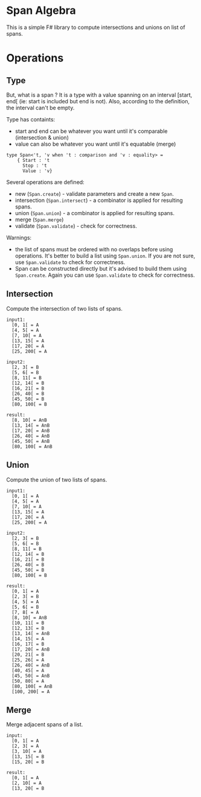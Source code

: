 ﻿# Span Algebra

This is a simple F# library to compute intersections and unions on list of spans.

# Operations

## Type
But, what is a span ? It is a type with a value spanning on an interval [start, end[ (ie: start is included but end is not). Also, according to the definition, the interval can't be empty.

Type has containts:
* start and end can be whatever you want until it's comparable (intersection & union)
* value can also be whatever you want until it's equatable (merge)

````
type Span<'t, 'v when 't : comparison and 'v : equality> = 
    { Start : 't
      Stop : 't
      Value : 'v}
````

Several operations are defined:
* new (`Span.create`) - validate parameters and create a new `Span`.
* intersection (`Span.intersect`) - a combinator is applied for resulting spans.
* union (`Span.union`) - a combinator is applied for resulting spans.
* merge (`Span.merge`)
* validate (`Span.validate`) - check for correctness.

Warnings: 
* the list of spans must be ordered with no overlaps before using operations. It's better to build a list using `Span.union`. If you are not sure, use `Span.validate` to check for correctness.
* Span can be constructed directly but it's advised to build them using `Span.create`. Again you can use `Span.validate` to check for correctness.

## Intersection
Compute the intersection of two lists of spans.

````
input1:
  [0, 1[ = A
  [4, 5[ = A
  [7, 10[ = A
  [13, 15[ = A
  [17, 20[ = A
  [25, 200[ = A

input2:
  [2, 3[ = B
  [5, 6[ = B
  [8, 11[ = B
  [12, 14[ = B
  [16, 21[ = B
  [26, 40[ = B
  [45, 50[ = B
  [80, 100[ = B

result:
  [8, 10[ = AnB
  [13, 14[ = AnB
  [17, 20[ = AnB
  [26, 40[ = AnB
  [45, 50[ = AnB
  [80, 100[ = AnB
````

## Union
Compute the union of two lists of spans.

````
input1:
  [0, 1[ = A
  [4, 5[ = A
  [7, 10[ = A
  [13, 15[ = A
  [17, 20[ = A
  [25, 200[ = A

input2:
  [2, 3[ = B
  [5, 6[ = B
  [8, 11[ = B
  [12, 14[ = B
  [16, 21[ = B
  [26, 40[ = B
  [45, 50[ = B
  [80, 100[ = B

result:
  [0, 1[ = A
  [2, 3[ = B
  [4, 5[ = A
  [5, 6[ = B
  [7, 8[ = A
  [8, 10[ = AnB
  [10, 11[ = B
  [12, 13[ = B
  [13, 14[ = AnB
  [14, 15[ = A
  [16, 17[ = B
  [17, 20[ = AnB
  [20, 21[ = B
  [25, 26[ = A
  [26, 40[ = AnB
  [40, 45[ = A
  [45, 50[ = AnB
  [50, 80[ = A
  [80, 100[ = AnB
  [100, 200[ = A
````

## Merge
Merge adjacent spans of a list.

````
input:
  [0, 1[ = A
  [2, 3[ = A
  [3, 10[ = A
  [13, 15[ = B
  [15, 20[ = B

result:
  [0, 1[ = A
  [2, 10[ = A
  [13, 20[ = B
````